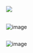 ## ![](https://komarev.com/ghpvc/?username=lovecentral&color=FF9FB5&style=plastic&label=LOVERS+COUNT&base=0)

![]()
 
![image](https://github.com/lovecentral/lovecentral/assets/173293660/0371e404-c5af-43fd-bf08-7986222a5866)

##
![image](https://github.com/lovecentral/lovecentral/assets/173293660/c2b9c129-82ab-4d70-ac6c-1fe4094f8959)

